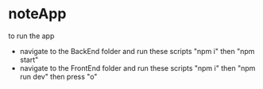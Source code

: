 # noteApp
to run the app
- navigate to the BackEnd folder and run these scripts "npm i" then "npm start"
- navigate to the FrontEnd folder and run these scripts "npm i" then "npm run dev" then press "o"
